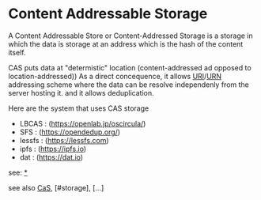 # Content Addressable Storage

A Content Addressable Store or Content-Addressed Storage is a storage in which the data is storage
at an address which is the hash of the content itself.

CAS puts data at "determistic" location (content-addressed ad opposed to location-addressed))
As a direct concequence, it allows [URI]/[URN] addressing scheme
where the data can be resolve independenly from the server hosting it. 
and it allows deduplication.


Here are the system that uses CAS storage

 - LBCAS : (https://openlab.jp/oscircula/)
 - SFS : (https://opendedup.org/)
 - lessfs : (https://lessfs.com)
 - ipfs : (https://ipfs.io)
 - dat : (https://dat.io)

see: [*](https://en.wikipedia.org/wiki/Content-addressable_storage)

see also [CaS], [#storage], [...]

[CaS]: https://en.wikipedia.org/wiki/Content-addressable_storage
[URI]: https://en.wikipedia.org/wiki/Uniform_Resource_Identifier
[URN]: https://en.wikipedia.org/wiki/Uniform_Resource_Name
[casync]: https://github.com/systemd/casync/
[storj]: https://www.storj.io/
